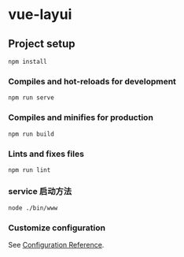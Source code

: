 # vue-layui

## Project setup

```
npm install
```

### Compiles and hot-reloads for development

```
npm run serve
```

### Compiles and minifies for production

```
npm run build
```

### Lints and fixes files

```
npm run lint
```

### service 启动方法
```
node ./bin/www 
```

### Customize configuration

See [Configuration Reference](https://cli.vuejs.org/config/).

